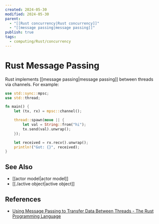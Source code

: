 ```yaml
---
created: 2024-05-30
modified: 2024-05-30
parent:
  - "[[Rust concurrency|Rust concurrency]]"
  - "[[message passing|message passing]]"
publish: true
tags:
  - computing/Rust/concurrency
---
```


# Rust Message Passing

Rust implements [[message passing|message passing]] between threads via channels. For example:

```rust
use std::sync::mpsc;
use std::thread;

fn main() {
    let (tx, rx) = mpsc::channel();

    thread::spawn(move || {
        let val = String::from("hi");
        tx.send(val).unwrap();
    });

    let received = rx.recv().unwrap();
    println!("Got: {}", received);
}
```

## See Also
- [[actor model|actor model]]
- [[./active object|active object]]

## References
- [Using Message Passing to Transfer Data Between Threads - The Rust Programming Language](https://rust-book.cs.brown.edu/ch16-02-message-passing.html)